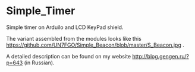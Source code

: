 # Simple_Timer

Simple timer on Arduilo and LCD KeyPad shield.

The variant assembled from the modules looks like this https://github.com/UN7FGO/Simple_Beacon/blob/master/S_Beacon.jpg .

A detailed description can be found on my website http://blog.gengen.ru/?p=643 (in Russian).
